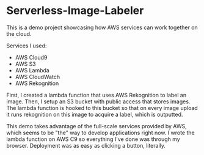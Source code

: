 # Serverless-Image-Labeler
This is a demo project showcasing how AWS services can work together on the cloud.

Services I used:
- AWS Cloud9
- AWS S3
- AWS Lambda
- AWS CloudWatch
- AWS Rekognition

First, I created a lambda function that uses AWS Rekognition to label an image. Then, I setup an S3 bucket with public access that stores images. The lambda function is hooked to this bucket so that on every image upload it runs rekognition on this image to acquire a label, which is outputted. 

This demo takes advantage of the full-scale services provided by AWS, which seems to be "the" way to develop applications right now. I wrote the lambda function on AWS C9 so everything I've done was through my browser. Deployment was as easy as clicking a button, literally. 
